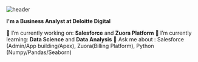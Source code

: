 
![header]([https://capsule-render.vercel.app/api?type=rect&color=gradient&text=Hello%20there&an****imation=fadeIn](https://capsule-render.vercel.app/api?type=cylinder&color=gradient&text=Hello%20there&animation=fadeIn))

**I'm a Business Analyst at Deloitte Digital**

  🔭 I’m currently working on: **Salesforce** and **Zuora Platform**
  🌱 I’m currently learning: **Data Science** and **Data Analysis**
  💬 Ask me about : Salesforce (Admin/App building/Apex), Zuora(Billing Platform), Python (Numpy/Pandas/Seaborn)
  
<!--
**kostasmpous/kostasmpous** is a ✨ _special_ ✨ repository because its `README.md` (this file) appears on your GitHub profile.

Here are some ideas to get you started:

- 🔭 I’m currently working on ...
- 🌱 I’m currently learning ...
- 👯 I’m looking to collaborate on ...
- 🤔 I’m looking for help with ...
- 💬 Ask me about ...
- 📫 How to reach me: ...
- 😄 Pronouns: ...
- ⚡ Fun fact: ...
-->

